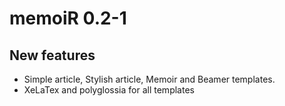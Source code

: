 # memoiR 0.2-1

## New features

* Simple article, Stylish article, Memoir and Beamer templates.
* XeLaTex and polyglossia for all templates
